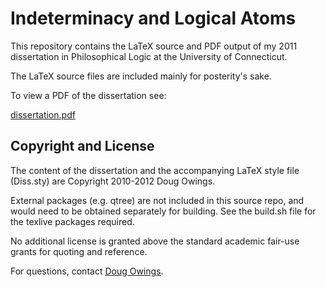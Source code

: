 # Indeterminacy and Logical Atoms

This repository contains the LaTeX source and PDF output of my 2011 dissertation in Philosophical Logic
at the University of Connecticut.

The LaTeX source files are included mainly for posterity's sake.

To view a PDF of the dissertation see:

[dissertation.pdf][1]

## Copyright and License

The content of the dissertation and the accompanying LaTeX style file (Diss.sty) are 
Copyright 2010-2012 Doug Owings.

External packages (e.g. qtree) are not included in this source repo, and would need to be 
obtained separately for building. See the build.sh file for the texlive packages required.

No additional license is granted above the standard academic fair-use grants for quoting and
reference.

For questions, contact [Doug Owings][2].

[1]: https://raw.githubusercontent.com/owings1/dissertation/main/output/dissertation.pdf
[2]: mailto:owings1@gmail.com
